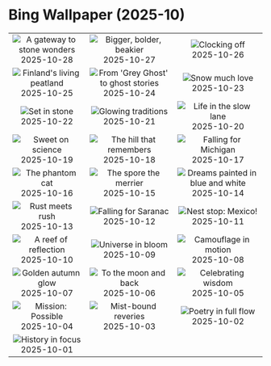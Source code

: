 # Bing Wallpaper (2025-10)

|  |  |  |
|:---:|:---:|:---:|
| ![](https://www.bing.com/th?id=OHR.TepliceRocks_EN-GB3818536107_400x240.jpg "A gateway to stone wonders") 2025-10-28 | ![](https://www.bing.com/th?id=OHR.AfricanRaven_EN-GB3785387714_400x240.jpg "Bigger, bolder, beakier") 2025-10-27 | ![](https://www.bing.com/th?id=OHR.DSTEnds2025_EN-GB3762675856_400x240.jpg "Clocking off") 2025-10-26 |
| ![](https://www.bing.com/th?id=OHR.MartimoaapaFinland_EN-GB3880674254_400x240.jpg "Finland's living peatland") 2025-10-25 | ![](https://www.bing.com/th?id=OHR.QueenMary_EN-GB3607133063_400x240.jpg "From 'Grey Ghost' to ghost stories") 2025-10-24 | ![](https://www.bing.com/th?id=OHR.SnowLeopard_EN-GB3426907402_400x240.jpg "Snow much love") 2025-10-23 |
| ![](https://www.bing.com/th?id=OHR.BulgariaRocks_EN-GB3300175834_400x240.jpg "Set in stone") 2025-10-22 | ![](https://www.bing.com/th?id=OHR.DiyaDiwali_EN-GB8694229403_400x240.jpg "Glowing traditions") 2025-10-21 | ![](https://www.bing.com/th?id=OHR.HoffmansSloth_EN-GB2702154812_400x240.jpg "Life in the slow lane") 2025-10-20 |
| ![](https://www.bing.com/th?id=OHR.AppleHarvest_EN-GB2257227722_400x240.jpg "Sweet on science") 2025-10-19 | ![](https://www.bing.com/th?id=OHR.SilburyHill_EN-GB2103957342_400x240.jpg "The hill that remembers") 2025-10-18 | ![](https://www.bing.com/th?id=OHR.RockRiverFalls_EN-GB1931975271_400x240.jpg "Falling for Michigan") 2025-10-17 |
| ![](https://www.bing.com/th?id=OHR.SiberianLynx_EN-GB8420087403_400x240.jpg "The phantom cat") 2025-10-16 | ![](https://www.bing.com/th?id=OHR.AmethystLaccaria_EN-GB8262001695_400x240.jpg "The spore the merrier") 2025-10-15 | ![](https://www.bing.com/th?id=OHR.OiaSantorini_EN-GB8058945435_400x240.jpg "Dreams painted in blue and white") 2025-10-14 |
| ![](https://www.bing.com/th?id=OHR.StarlingBrighton2025_EN-GB5939254897_400x240.jpg "Rust meets rush") 2025-10-13 | ![](https://www.bing.com/th?id=OHR.SaranacLake_EN-GB5589818058_400x240.jpg "Falling for Saranac") 2025-10-12 | ![](https://www.bing.com/th?id=OHR.WoodDuckHen_EN-GB5445479640_400x240.jpg "Nest stop: Mexico!") 2025-10-11 |
| ![](https://www.bing.com/th?id=OHR.MonurikiFiji_EN-GB5307318194_400x240.jpg "A reef of reflection") 2025-10-10 | ![](https://www.bing.com/th?id=OHR.WebbPillars_EN-GB5169547738_400x240.jpg "Universe in bloom") 2025-10-09 | ![](https://www.bing.com/th?id=OHR.OctopusCyanea_EN-GB5018105251_400x240.jpg "Camouflage in motion") 2025-10-08 |
| ![](https://www.bing.com/th?id=OHR.RidgwayAspens_EN-GB4884464302_400x240.jpg "Golden autumn glow") 2025-10-07 | ![](https://www.bing.com/th?id=OHR.AnshunBridge_EN-GB4728597345_400x240.jpg "To the moon and back") 2025-10-06 | ![](https://www.bing.com/th?id=OHR.TeacherOwl_EN-GB4585864931_400x240.jpg "Celebrating wisdom") 2025-10-05 |
| ![](https://www.bing.com/th?id=OHR.DragonEndeavour_EN-GB3820575849_400x240.jpg "Mission: Possible") 2025-10-04 | ![](https://www.bing.com/th?id=OHR.SkyeHeather_EN-GB3363939992_400x240.jpg "Mist-bound reveries") 2025-10-03 | ![](https://www.bing.com/th?id=OHR.NationalPoetryDay2025_EN-GB3464467927_400x240.jpg "Poetry in full flow") 2025-10-02 |
| ![](https://www.bing.com/th?id=OHR.BlackMonthUK2025_EN-GB0715842244_400x240.jpg "History in focus") 2025-10-01 |  |  |
